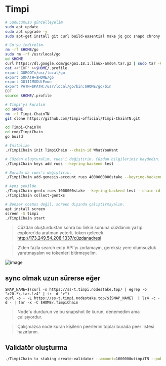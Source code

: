 # Timpi

```sh
# Sunucumuzu güncelleyelim
sudo apt update
sudo apt upgrade -y
sudo apt-get install git curl build-essential make jq gcc snapd chrony lz4 tmux unzip bc -y
```
```sh
# Go'yu indirelim.
rm -rf $HOME/go
sudo rm -rf /usr/local/go
cd $HOME
curl https://dl.google.com/go/go1.18.1.linux-amd64.tar.gz | sudo tar -C/usr/local -zxvf -
cat <<'EOF' >>$HOME/.profile
export GOROOT=/usr/local/go
export GOPATH=$HOME/go
export GO111MODULE=on
export PATH=$PATH:/usr/local/go/bin:$HOME/go/bin
EOF
source $HOME/.profile
```
```sh
# Timpi'yi kuralım
cd $HOME
rm -rf Timpi-ChainTN
git clone https://github.com/Timpi-official/Timpi-ChainTN.git

cd Timpi-ChainTN
cd cmd/TimpiChain
go build
```
```sh
# İnitalize
./TimpiChain init TimpiChain --chain-id WhatYouWant

# Cüzdan oluşturalım, rues'i değiştirin. Cüzdan bilgileriniz kaydedin.
./TimpiChain keys add rues --keyring-backend test

# Burada da rues'i değiştirin.
./TimpiChain add-genesis-account rues 4000000000stake --keyring-backend test

# Aynı şekilde.
./TimpiChain gentx rues 1000000stake --keyring-backend test --chain-id WhatYouWant
./TimpiChain collect-gentxs

# Benzer cosmos değil, screen dışında çalıştırmayalım.
apt install screen
screen -S timpi
./TimpiChain start
```

> Cüzdan oluşturduktan sonra bu linkin sonuna cüzdanını yazıp explorer'da aratman yeterli, token gelecek. http://173.249.54.208:1337/cüzdanadresi

> 2'den fazla search edip API'yı zorlamayın, gereksiz yere olumsuzluk yaratmayalım ve tokenleri bitirmeyelim.

![image](https://github.com/ruesandora/Timpi/assets/101149671/8369a6cb-0163-4581-bfbe-0b4a6795d0fd)

## sync olmak uzun sürerse eğer
```
SNAP_NAME=$(curl -s https://ss-t.timpi.nodestake.top/ | egrep -o ">20.*\.tar.lz4" | tr -d ">")
curl -o - -L https://ss-t.timpi.nodestake.top/${SNAP_NAME}  | lz4 -c -d - | tar -x -C $HOME/.TimpiChain
```

> Node'u durdurun ve bu snapshot ile kurun, denemedim ama çalışıyordur.

> Çalışmazsa node kuran kişilerin peerlerini toplar burada peer listesi hazırlarım.

## Validatör oluşturma

```sh
./TimpiChain tx staking create-validator --amount=1000000utimpiTN --pubkey=$(./TimpiChain tendermint show-validator)  --moniker=rueshain-id=TimpiChainTN --fromcüeyring-backend test --commission-rate="0.10" --commission-max-rate="0.20" --commission-max-change-rate="0.01" --min-self-delegation="1000000" --gas="auto" --gas-prices="0.0025utimpiTN" --gas-adjustment="1.5"
```






